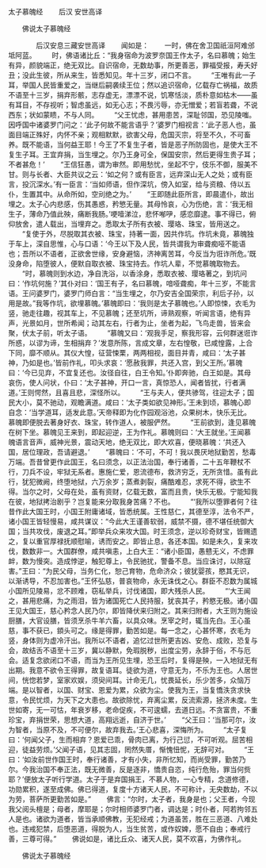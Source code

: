   太子慕魄经
　　后汉 安世高译




　　佛说太子慕魄经

　　　　后汉安息三藏安世高译
　　闻如是：
　　一时，佛在舍卫国祇洹阿难邠坻阿蓝。
　　时，佛语诸比丘：“我身宿命为波罗奈国王作太子，名曰慕魄；始生有异，颜貌端正，绝无双比。自识宿命，无数劫事，所更善恶，罪福受报，寿夭好丑；没此生彼，所从来生，皆悉知见。年十三岁，闭口不言。
　　“王唯有此一子耳，举国人民皆重爱之，当继后嗣袭续王位；然以追识宿命，亿载存亡祸福，故质不语至十三岁，捐弃形骸，志存虚无，漂漂不说，饥寒恬淡，质朴意如枯木——虽有耳目，不存视听；智虑虽远，如无心志；不畏污辱，亦无憎爱；若盲若聋，不说西东；状如蒙瞆，不与人同。
　　“父王忧虑，甚用患苦，深耻邻国，恐见陵嗤。因呼国中诸婆罗门问之：‘此子何故不能言语乎？’婆罗门相视言：‘此子恶人也，虽面目端正殊好，内怀不亲；观相默默，欲害父母，危国灭宗，将至不久，不可畜养。既不能语，当何益王耶！今王了不复生子者，皆是恶子所防固也，是使大王不复生子耳。王宜弃捐，当生埋之。尔乃王身可全，保国安宗，然后更得生贵子耳；不者甚危！’
　　“王信狂愚，谓为审然。即用愁忧，坐起不宁，伎乐不御，服美不甘。则与长者、大臣共议之云：‘如之何？或有臣言，远弃深山无人之处；或有臣言，投沉深水。’有一臣言：‘当如师语，但作深坑，傍入如室，给与资粮、侍以五仆，生置其中。从命所如，空刓绝之为。’
　　“王即随此臣所言，即晨遣仆，故出埋之。太子心内悲感，伤其愚惑，矜慜无量。其母怜哀，心为伤绝，言：‘我无相生子，薄命乃值此殃，痛断我肠。’哽噎涕泣，悲怀喐吚，感恋靡逮。事不得已，俯仰放舍，遣人载出，当埋弃之。悉取太子所有衣被、璎珞、珠宝，皆用送之。
　　“复使于外，尽脱取其衣被、珠宝，持著一面，因共作坑。作坑未竟，慕魄独于车上，深自思惟，心与口语：‘今王以下及人民，皆共谓我为审聋痴哑不能语也；吾所以不语者，正欲舍世缘，安身避恼，济神离苦耳，今反当为诳诈所危。’既没身命，陷堕彼人，便默自取衣被、珠宝持去。作坑人辈，不觉慕魄取物去。
　　“时，慕魄则到水边，净自洗浴，以香涂身，悉取衣被、璎珞著之，到坑问曰：‘作坑何施？’其仆对曰：‘国王有子，名曰慕魄，喑哑聋痴，年十三岁，不能言语。王问婆罗门，婆罗门师白言：“当生埋之，尔乃安吉全国荣宗，利后子孙，以用是故。”我等作坑，欲埋慕魄。’慕魄即曰：‘我则是太子慕魄也。’人即惊悚，衣毛为竖，驰走往趣，视其车上，不见慕魄；还至坑所，谛熟观察，听闻言语，绝有异声，光景如月，世所希闻；动其左右，行者为止，坐者为起，飞鸟走兽，皆来会聚，伏太子前，听太子语。
　　“慕魄又曰：‘观我手足，察我形容，云何群迷诳诈所惑，以谬为谛，生相捐弃？’发意所陈，言成文章，左右惶敬，已咸惶露，上合下同，靡不顺从。其仪大惶，征营悚栗，两两相视，面目并青，咸曰：‘太子甚神，乃如是也。’皆前作礼，叩头求哀：‘愿赦我罪，共还入宫，到父王所。’慕魄曰：‘今已见弃，不宜复还也。汝径自往，白王令知。’仆即奔驰，白王如是。其母哀伤，使人问状，仆曰：‘太子甚神，开口一言，真惊恐人，闻者皆扰，行者满道。’王则愕然，且喜且悲，深怪所以。
　　“王与夫人，便共骖驾，往迎太子；国民大小，莫不驰动，观瞻满道。咸曰：‘太子类如欲见神形。’王未到顷，慕魄心即自念：‘当学道耳，适发此意。’天帝释即为化作园观浴池，众果树木，快乐无比。慕魄即便脱去著身好衣、珠宝，转作道人，被服俨然。
　　“王前欲到，逢见慕魄在树下坐。慕魄见王来到，即起迎逆，王为作礼。慕魄则曰：‘大王就坐。’王闻慕魄语言音声，威神光景，震动天地，绝无双比，即大欢喜，便晓慕魄：‘共还入国，居位理政，吾请避退。’
　　“慕魄曰：‘不可，不可！我以畏厌地狱勤苦，愁毒万端。吾昔曾更作此国王，名曰须念，以正法治国，奉行诸善，二十五年鞭杖不行，刀兵不设，牢狱无系者。惠施仁爱，恩流德布，救济穷乏，无所贪惜。虽有此行，犹犯微阙，终堕地狱，六万余岁；蒸煮剥裂，痛酷难忍，求死不得，欲生不得。当尔之时，父母在处，虽有资财，亿载无数，富而且贵，快乐无极。宁能知我在彼，地狱拷治剧乎？岂复能来分取我身苦痛？不也。
　　“‘我所以堕罪者何？往昔作此大国王时，小国王附庸诸域，皆悉统属。王性慈仁，其德至淳，法令不严，诸小国王皆轻慢易，咸共谋议：“今此大王谨善软弱，威禁不摄，德不堪任统御大国；当共攻伐，废退之耳。”即举兵众来攻大国。时王须念，逆以珍奇财宝，皆赐遗之，复以重官厚禄抚顺慰喻，诱而安之。即皆止息，各还本国。如是未久，复来攻伐，数数非一。大国群僚，咸共嗔恚，上白大王：“诸小臣国，愚戆无义，不虑罪衅，数为慢突。造成悖逆，触犯尊上，令民驰扰，警备不息。当应诛讨，以除寇害。”王曰：“为民父母，当务仁化，恕己育物，危命济众；彼犹婴孩，愍其无识，以渐诱导，不忍加害也。”王怀弘慈，普哀物命，永无诛伐之心。群臣不忍数为属城小国所见陵易，忿不顾难，窃私举兵，讨伐诸国，即大残杀人民。
　　“‘大王闻之，甚用悲痛，为之雨泪，皆为诸国死亡人民持服，犹丧其子，矜愍无极。诸小国王见大国王，慈心矜念人民乃尔，即皆降伏来归附之。其来归附者，大王则为施设厨膳，大官设膳，皆须烹杀牛羊六畜，以具众味。烹宰之时，辄当先白。王心虽慈，事不获已，顉头可之。缘是得罪，勤苦如是。每一念之，心甚怀寒，衣毛为竖，身体则为虚冷汗出。我所以不语者，追忆过世所更吉凶、安危、成败，恐复与会，故结舌不语至十三岁，冀以静默，免瑕脱秽，出度尘劳，永辞于俗，不与厄会。适复念欲闭口不语，而当为王所见生埋，恐王后时，复得是殃，一入地狱无有出期。我意不欲令王得罪，故复语耳。徒欲为道，守意无为，不乐为王也。人居世间，恍惚若梦，室家欢娱，须臾间耳。计命无几，忧畏延长，乐少苦多，众恼万端。是以智者，以国、财宝、恩爱为累，众欲为尘。使我为王，当复憍泆贪求快意，令民忧烦，为天下之大患也。故欲除忧，弃离尘累，反流索源，拯济未度。生世如寄，无一可怙，年衰岁移，老命促疾，不可逡蠕，去道日远。不贪富贵，不重珍宝，弃捐世荣，思想大道，高翔远逝，自济于世。’
　　“父王曰：‘当那可尔，汝为智者，当原不及，不可便尔，故弃我去。’王心悲喜，深悔所为。
　　“太子复曰：‘何闻父子，生而相弃？恩爱已乖，骨肉已离，为行己愆，不可听观。屈苦相迎，徒益劳烦。’父闻子语，见其志固，罔然失厝，惭愧忸怩，无辞可对。
　　“王曰：‘如汝前世作国王时，奉行诸善，才有小失，非所忆知，而尚受罪，勤苦乃尔。今我治国不奉正法，既无微善，反是逐非，憍贵自恣，纯行危殆，罪当何赀耶？’便放太子听行学道。太子于是弃国捐王，不慕人物，一心专精，念道修德，功勋累积，遂至成佛。佛已得道，复度十方诸天人民，不可称计，无央数劫，不以为劳，菩萨所更勤苦如是。”
　　佛言：“尔时，太子者，我身是也；父王者，今现我父阅头檀是；母者，摩耶是；尔时相师婆罗门者，调达是；时仆者，阿若拘邻五人是也。诸欲为道者，皆当承顺佛教，无犯经戒；为道虽苦，胜在三恶道、八难处也。违戒犯禁，后堕恶道，得脱为人，当生贫苦，或作奴婢，愿不自由；奉戒行善，三尊可得。”
　　佛说如是，诸比丘众、诸天人民，莫不欢喜，为佛作礼。

　　佛说太子慕魄经


